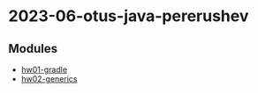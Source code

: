 # 2023-06-otus-java-pererushev

## Modules
* [hw01-gradle](hw01-gradle/README.md)
* [hw02-generics](hw02-generics/README.md)
